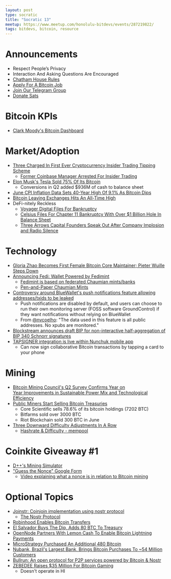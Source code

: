 ```yaml
---
layout: post
type: socratic
title: "Socratic 13"
meetup: https://www.meetup.com/honolulu-bitdevs/events/287219822/
tags: bitdevs, bitcoin, resource
---
```


# Announcements

- Respect People’s Privacy
- Interaction And Asking Questions Are Encouraged
- [Chatham House Rules](https://www.chathamhouse.org/about-us/chatham-house-rule)
- [Apply For A Bitcoin Job](https://bitcoinerjobs.com/)
- [Join Our Telegram Group](https://t.me/+Uh9gbHO9EHFkZWJh)
- [Donate Sats](https://checkout.opennode.com/p/5dea6b7a-d33c-4fda-b54c-98f092814c7d)

# Bitcoin KPIs

- [Clark Moody's Bitcoin Dashboard](https://bitcoin.clarkmoody.com/dashboard/)

# Market/Adoption

- [Three Charged In First Ever Cryptocurrency Insider Trading Tipping Scheme](https://www.justice.gov/usao-sdny/pr/three-charged-first-ever-cryptocurrency-insider-trading-tipping-scheme)
	- [Former Coinbase Manager Arrested For Insider Trading](https://bitcoinmagazine.com/legal/former-coinbase-manager-arrested-for-insider-trading)
- [Elon Musk's Tesla Sold 75% Of Its Bitcoin](https://bitcoinmagazine.com/business/breaking-elon-musks-tesla-sold-75-of-its-bitcoin)
	- Conversions in Q2 added $936M of cash to balance sheet
- [June CPI Inflation Data Sets 40-Year High Of 9.1% As Bitcoin Dips](https://bitcoinmagazine.com/markets/june-cpi-inflation-data-sets-40-year-high-as-bitcoin-dips)
- [Bitcoin Leaving Exchanges Hits An All-Time High](https://bitcoinmagazine.com/markets/bitcoin-leaving-exchanges-hits-an-all-time-high)
- DeFi-nitely Reckless
	- [Voyager Digital Files For Bankruptcy](https://bitcoinmagazine.com/business/voyager-digital-files-for-bankruptcy)
	- [Celsius Files For Chapter 11 Bankruptcy With Over $1 Billion Hole In Balance Sheet](https://bitcoinmagazine.com/business/celsius-files-for-chapter-11-bankruptcy)
	- [Three Arrows Capital Founders Speak Out After Company Implosion and Radio Silence](https://www.btctimes.com/news/three-arrows-capital-founders-speak-out-after-company-implosion-and-radio-silence)

# Technology

- [Gloria Zhao Becomes First Female Bitcoin Core Maintainer; Pieter Wuille Steps Down](https://bitcoinmagazine.com/technical/first-female-bitcoin-core-maintainer)
- [Announcing Fedi: Wallet Powered by Fedimint](https://bitcoinmagazine.com/business/fedi-global-bitcoin-adoption-tech)
	- [Fedimint is based on federated Chaumian mints/banks](https://fedimint.org/)
	- [Pen-and-Paper Chaumian Mints](https://vimeo.com/731755923)
- [Controversy around BlueWallet's push notifications feature allowing addresses/txids to be leaked](https://github.com/BlueWallet/BlueWallet/issues/4806)
	- Push notifications are disabled by default, and users can choose to run their own monitoring server (FOSS software GroundControl) if they want notifications without relying on BlueWallet
	- From [@nvcoelho](https://twitter.com/nvcoelho): "The data used in this feature is all public addresses. No xpubs are monitored."
- [Blockstream announces draft BIP for non-interactive half-aggregation of BIP 340 Schnorr signatures](https://bitcoinmagazine.com/technical/blockstream-announces-progress-on-signature-aggregation)
-  [TAPSIGNER integration is live within Nunchuk mobile app](https://twitter.com/nvk/status/1550894649845305345)
	- Can now sign collaborative Bitcoin transactions by tapping a card to your phone

# Mining

- [Bitcoin Mining Council's Q2 Survey Confirms Year on Year Improvements in Sustainable Power Mix and Technological Efficiency](https://bitcoinminingcouncil.com/bitcoin-mining-electricity-mix-increased-to-59-5-sustainable-in-q2-2022/)
- [Public Miners Start Selling Bitcoin Treasuries](https://bitcoinmagazine.com/business/public-miners-start-selling-bitcoin-treasuries)
	- Core Scientific sells 78.6% of its bitcoin holdings (7202 BTC)
	- Bitfarms sold over 3000 BTC
	- Riot Blockchain sold 300 BTC in June
- [Three Downward Difficulty Adjustments In A Row](https://bitcoinmagazine.com/technical/three-bitcoin-mining-downward-adjustments-in-a-row)
	- [Hashrate & Difficulty - mempool](https://mempool.space/graphs/mining/hashrate-difficulty)

# Coinkite Giveaway #1

- [D++'s Mining Simulator](https://dplusplus.me/nonce)
- ["Guess the Nonce" Google Form](https://forms.gle/tSTb13ZkPyu5pTYY6)
	- [Video explaining what a nonce is in relation to Bitcoin mining](https://youtu.be/6MgJCGb01jI?t=190)

# Optional Topics

- [Joinstr: Coinjoin implementation using nostr protocol](https://gist.github.com/1440000bytes/1c305097b070c8374cc3b91f50314a45)
	- [The Nostr Protocol](https://dev.to/melvincarvalho/the-nostr-protocol-nip01-5ach)
- [Robinhood Enables Bitcoin Transfers](https://bitcoinmagazine.com/business/robinhood-enables-bitcoin-transfers)
- [El Salvador Buys The Dip, Adds 80 BTC To Treasury](https://bitcoinmagazine.com/business/el-salvador-buys-the-dip-adds-80-btc-to-treasury)
- [OpenNode Partners With Lemon Cash To Enable Bitcoin Lightning Payments](https://bitcoinmagazine.com/business/opennode-partners-with-lemon-cash-to-enable-bitcoin-lightning-payments)
- [MicroStrategy Purchased An Additional 480 Bitcoin](https://bitcoinmagazine.com/business/michael-saylor-announces-480-bitcoin-buy-for-microstrategy)
- [Nubank, Brazil's Largest Bank, Brings Bitcoin Purchases To ~54 Million Customers](https://bitcoinmagazine.com/business/nubank-rolls-out-bitcoin-buying-in-brazil)
- [Bullrun: An open protocol for P2P services powered by Bitcoin & Nostr](https://github.com/ArcadeCity/bullrun)
- [ZEBEDEE Raises $35 Million For Bitcoin Gaming](https://bitcoinmagazine.com/business/zebedee-raises-35-million-for-bitcoin-gaming)
	- Doesn't operate in HI
